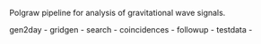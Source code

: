 Polgraw pipeline for analysis of gravitational wave signals.

gen2day -
gridgen -
search - 
coincidences -
followup - 
testdata -
